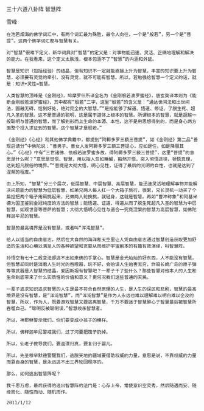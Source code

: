 三十六道八卦阵 智慧阵

雪峰


    在浩若烟海的佛学词汇中，有两个词汇最为殊胜，最令人向往，一个是“般若”，另一个是“菩提”。这两个佛学词汇都与智慧有关。

    对“智慧”很难下定义，新华词典对“智慧”的定义是：对事物能迅速、灵活、正确地理解和解决的能力。在我看来，这个定义太肤浅，根本包涵不了“智慧”的内涵和外延。

    智慧是知识（包括经验）的结晶，但有知识不一定就能直接上升为智慧，丰富的知识要上升为智慧，必须要有灵觉的牵引，没有灵觉，就不可能有智慧。所以，若勉强给智慧一个定义的话，就是：知识+灵性=智慧。

    人类智慧的顶峰是《金刚经》，鸠摩罗什所译全名为《金刚般若波罗蜜经》，唐玄奘译本则为《能断金刚般若波罗蜜经》，其中都有“般若”二字，这里“般若”的含义是：“通达世间法和出世间法，圆融无碍，恰到好处，绝对完全的大智慧。”“是指能够了解道、悟道、修证、了脱生死、超凡入圣的智慧。这不是普通的聪明，这是属于道体上根本的智慧。所谓根本的智慧，就是超越一般聪明与普通的智慧，而了解到形而上生命的本源、本性。这不是用思想得到的，而是身心两方面整个投入求证到的智慧。这个智慧才是般若。”

    《金刚经》《心经》和其他佛学典籍中，都提到“阿耨多罗三藐三菩提”，如《金刚经》第二品“善现启请分”中佛陀说：“善男子、善女人发阿耨多罗三藐三菩提心，应如是住，如是降服其心。”《心经》中有“三世诸佛．依般若波罗蜜多故．得阿耨多罗三藐三菩提”，这里“菩提”的意思是什么呢？“意思是觉悟、智慧，用以指人忽如睡醒，豁然开悟，突入彻悟途径，顿悟真理，达到超凡脱俗的境界。”“菩提是大彻大悟，明心见性，证得了最后的光明的自性，也就是达到了涅槃的程度。”

    由上所知，“智慧”分三个层次，低层智慧、中层智慧、高层智慧，能迅速灵活地理解事物并能解决问题能力的智慧为低层智慧，如弟兄两人每人扛一个大箱子旅行，很累，兄长灵机一动买了个扁担把两个箱子用肩挑起来，兄弟两人轮换挑，就轻身，这就是智慧。再如“曹冲称象”和阿基米德为国王鉴别金冠纯度的方法的智慧；能悟道、证道、得道从而了脱生死超凡入圣的智慧为中层智慧，如观世音等菩萨的智慧；大彻大悟明心见性与道合一究竟涅槃的智慧为高层智慧，如佛陀释迦牟尼的智慧。

    智慧的最高境界是没有智慧，或者叫“浑沌智慧”。

    给人以适当的自由意志，然后在大自然的海洋和天空里让人凭自由意志通过智慧创造获取更加舒适的生活和心境以满足人的各种欲望和贪婪从而维护宇宙剧本的有趣有效演绎，叫智慧阵。

    孙悟空有七十二般变法却逃不出如来佛的手掌心。智慧是金光灿灿的好东西，人不能没有智慧，但智慧却同时是消磨人生时光的吞噬器，玩不好，会贻误人生贻害无穷，炸毁长崎广岛的原子弹等等武器是人智慧的结晶，爱因斯坦有智慧吧？一辈子干了些什么？那些智慧对他本人的人生和生命到底带来了什么实质性的价值和意义？更何况我们这些普通的天民。

    一辈子追求知识追求智慧的人生是最不符合自然原理的人生，是人生的误区和悲剧，智慧的最高境界是没有智慧，是“浑沌智慧”，而“浑沌智慧”是作为人永远也难以理解难以明白难以企及的智慧，所以，作为人，既要游戏智慧又要逃离智慧，千万不要迷于智慧醉心于智慧最后被智慧所吞噬自己。“聪明反被聪明误，”智慧绞杀智慧者。

    所以，神耶稣警示我们，你们要变成小孩子的模样。

    所以，佛释迦牟尼警戒我们，过了河要把筏子扔掉。

    所以，仙老子教导我们，要返璞归真，要复归于婴儿。

    所以，先圣穆罕默德警醒我们，逃脱天地的疆域要借助权威的力量，意思是说，不靠权威的力量而靠自身的智慧，是永远逃不出三界轮回程序的。

    那么，如何逃出智慧阵呢？

    我千思万虑，最后获得的逃出智慧阵的法门是：心存上帝，常使意识空灵秀，然后随遇而安、随缘而化、随性而动、随机而作。

    2011/1/12




